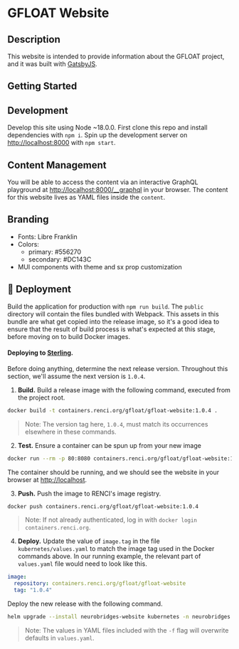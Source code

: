 # GFLOAT Website


## Description

This website is intended to provide information about the GFLOAT project, and it was built with [GatsbyJS](https://www.gatsbyjs.com/).

## Getting Started


## Development

Develop this site using Node ~18.0.0.
First clone this repo and install dependencies with `npm i`.
Spin up the development server on [http://localhost:8000](http://localhost:8000) with `npm start`. 

## Content Management

You will be able to access the content via an interactive GraphQL playground at [http://localhost:8000/__graphql](http://localhost:8000/__graphql) in your browser.
The content for this website lives as YAML files inside the `content`.

## Branding

- Fonts: Libre Franklin
- Colors: 
  - primary: #556270
  - secondary: #DC143C
- MUI components with theme and sx prop customization


## 🎁 Deployment

Build the application for production with `npm run build`. The `public` directory will contain the files bundled with Webpack. This assets in this bundle are what get copied into the release image, so it's a good idea to ensure that the result of build process is what's expected at this stage, before moving on to build Docker images.

#### Deploying to [Sterling](https://wiki.renci.org/index.php?title=Kubernetes_Cloud/Sterling).

Before doing anything, determine the next release version. Throughout this section, we'll assume the next version is `1.0.4`.

1. **Build.** Build a release image with the following command, executed from the project root.
```bash
docker build -t containers.renci.org/gfloat/gfloat-website:1.0.4 .
```
> Note: The version tag here, `1.0.4`, must match its occurrences elsewhere in these commands.

2. **Test.** Ensure a container can be spun up from your new image
```bash
docker run --rm -p 80:8080 containers.renci.org/gfloat/gfloat-website:1.0.4
```
The container should be running, and we should see the website in your browser at [http://localhost](http://localhost).

3. **Push.** Push the image to RENCI's image registry.
```bash
docker push containers.renci.org/gfloat/gfloat-website:1.0.4
```
> Note: If not already authenticated, log in with `docker login containers.renci.org`.

4. **Deploy.** Update the value of `image.tag` in the file `kubernetes/values.yaml` to match the image tag used in the Docker commands above. In our running example, the relevant part of `values.yaml` file would need to look like this.

```yaml
image:
  repository: containers.renci.org/gfloat/gfloat-website
  tag: "1.0.4"
```

Deploy the new release with the following command.
```bash
helm upgrade --install neurobridges-website kubernetes -n neurobridges -f kubernetes/prod_values.yaml
```
> Note: The values in YAML files included with the `-f` flag will overwrite defaults in `values.yaml`.

